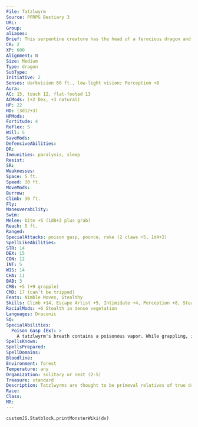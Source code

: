 ```yaml
---
File: Tatzlwyrm
Source: PFRPG Bestiary 3
URL: 
Group: 
aliases: 
Brief: This serpentine creature has the head of a ferocious dragon and two relatively small forearms that end in tiny claws.
CR: 2
XP: 600
Alignment: N
Size: Medium
Type: dragon
SubType: 
Initiative: 2
Senses: darkvision 60 ft., low-light vision; Perception +8
Aura: 
AC: 15, touch 12, flat-footed 13
ACMods: (+2 Dex, +3 natural)
HP: 22
HD: (3d12+3)
HPMods: 
Fortitude: 4
Reflex: 5
Will: 5
SaveMods: 
DefensiveAbilities: 
DR: 
Immunities: paralysis, sleep
Resist: 
SR: 
Weaknesses: 
Space: 5 ft.
Speed: 30 ft.
MoveMods: 
Burrow: 
Climb: 30 ft.
Fly: 
Maneuverability: 
Swim: 
Melee: bite +5 (1d8+3 plus grab)
Reach: 5 ft.
Ranged: 
SpecialAttacks: poison gasp, pounce, rake (2 claws +5, 1d4+2)
SpellLikeAbilities: 
STR: 14
DEX: 15
CON: 12
INT: 5
WIS: 14
CHA: 11
BAB: 3
CMB: +5 (+9 grapple)
CMD: 17 (can't be tripped)
Feats: Nimble Moves, Stealthy
Skills: Climb +14, Escape Artist +5, Intimidate +4, Perception +8, Stealth +10 (+16 in dense vegetation)
RacialMods: +6 Stealth in dense vegetation
Languages: Draconic
SQ: 
SpecialAbilities:
  Poison Gasp (Ex): >
    A tatzlwyrm's breath contains a poisonous vapor. While grappling, instead of making a bite or rake attack, a tatzlwyrm can breathe poison into its victim's face. A tatzlwyrm must begin its turn grappling to use this ability-it can't begin a grapple and use its poison gasp in the same turn.  Tatzlwyrm poison: Breath-inhaled; save Fort DC 12; frequency 1/round for 2 rounds; effect 1d2 Str damage; cure 1 save. The save DC is Constitution-based.
SpellsKnown: 
SpellsPrepared: 
SpellDomains: 
Bloodline: 
Environment: forest
Temperature: any
Organization: solitary or nest (2-5)
Treasure: standard
Description: Tatzlwyrms are thought to be primeval relatives of true dragons, having branched off the line millennia ago and evolved in a way that sets them notably apart. Undersized compared to their larger cousins, tatzlwyrms are nonetheless ferocious in their own right. And while tatzlwyrms are hardly impressive specimens when put beside their notorious relatives, most other reptiles can't compare to them mentally. They understand Draconic, though other languages are beyond most tatzlwyrms' limited comprehension. Nevertheless, tatzlwyrms are deeply cunning, building complex lairs and rudimentary traps.  Tatzlwyrms are quite rare, and only a few particularly curious and lucky adventurers can claim to have seen a living specimen. Reports do agree on some basic features, however. About the size of a full-grown human, tatzlwyrms have only two limbs and no wings, and possess a weak poisonous breath similar to the breath weapons of their true dragon relatives. An adult tatzlwyrm is 6 to 8 feet long, including its winding, organless tail, and it weighs between 400 and 500 pounds. A tatzlwyrm's scales give the creature limited camouf lage, ranging through various shades of green, brown, and gray.  Like true dragons, tatzlwyrms are strict carnivores. They spend most of their time hiding, waiting to attack any prey that ventures too near. They consume their food slowly in the dark security and seclusion of their lairs. Tatzlwyrms have a remarkable knack for ambush and camouf lage.
Race: 
Class: 
MR: 
---
```

```dataviewjs
customJS.Statblock.printMonsterWiki(dv)
```

